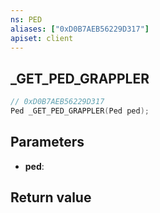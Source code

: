 ```yaml
---
ns: PED
aliases: ["0xD0B7AEB56229D317"]
apiset: client
---
```

## _GET_PED_GRAPPLER

```c
// 0xD0B7AEB56229D317
Ped _GET_PED_GRAPPLER(Ped ped);
```


## Parameters
* **ped**:

## Return value

